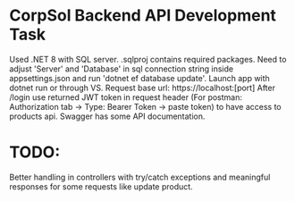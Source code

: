 # CorpSol Backend API Development Task
Used .NET 8 with SQL server. 
.sqlproj contains required packages. Need to adjust 'Server' and 'Database' in sql connection string inside appsettings.json and run 'dotnet ef database update'. Launch app with dotnet run or through VS.
Request base url: https://localhost:[port]
After /login use returned JWT token in request header (For postman: Authorization tab -> Type: Bearer Token -> paste token) to have access to products api. Swagger has some API documentation.

# TODO:
Better handling in controllers with try/catch exceptions and meaningful responses for some requests like update product.
